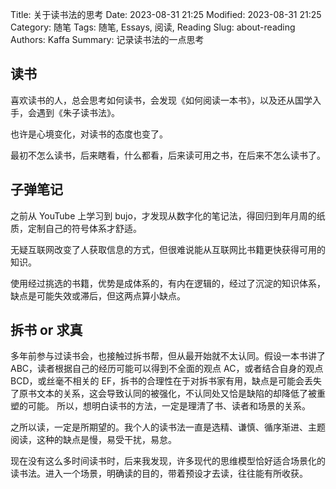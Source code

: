 Title: 关于读书法的思考
Date: 2023-08-31 21:25
Modified: 2023-08-31 21:25
Category: 随笔
Tags: 随笔, Essays, 阅读, Reading
Slug: about-reading
Authors: Kaffa
Summary: 记录读书法的一点思考


## 读书

喜欢读书的人，总会思考如何读书，会发现《如何阅读一本书》，以及还从国学入手，会遇到《朱子读书法》。

也许是心境变化，对读书的态度也变了。

最初不怎么读书，后来瞎看，什么都看，后来读可用之书，在后来不怎么读书了。

## 子弹笔记

之前从 YouTube 上学习到 bujo，才发现从数字化的笔记法，得回归到年月周的纸质，定制自己的符号体系才舒适。

无疑互联网改变了人获取信息的方式，但很难说能从互联网比书籍更快获得可用的知识。

使用经过挑选的书籍，优势是成体系的，有内在逻辑的，经过了沉淀的知识体系，缺点是可能失效或滞后，但这两点算小缺点。

## 拆书 or 求真

多年前参与过读书会，也接触过拆书帮，但从最开始就不太认同。假设一本书讲了 ABC，读者根据自己的经历可能可以得到不全面的观点 AC，或者结合自身的观点 BCD，或丝毫不相关的 EF，拆书的合理性在于对拆书家有用，缺点是可能会丢失了原书文本的关系，这会导致认同的被强化，不认同处又恰是缺陷的却降低了被重塑的可能。 所以，想明白读书的方法，一定是理清了书、读者和场景的关系。

之所以读，一定是所期望的。我个人的读书法一直是选精、谦慎、循序渐进、主题阅读，这种的缺点是慢，易受干扰，易怠。

现在没有这么多时间读书时，后来我发现，许多现代的思维模型恰好适合场景化的读书法。进入一个场景，明确读的目的，带着预设才去读，往往能有所收获。





